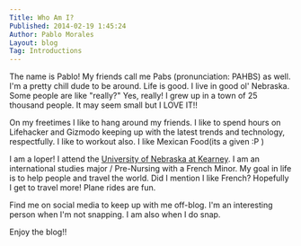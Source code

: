 ```yaml
---
Title: Who Am I?
Published: 2014-02-19 1:45:24
Author: Pablo Morales
Layout: blog
Tag: Introductions
---
```



The name is Pablo! My friends call me Pabs (pronunciation: PAHBS) as well. I'm a pretty chill dude to be around.  Life is good.  I live in good ol' Nebraska. Some people are like "really?" Yes, really! I grew up in a town of 25 thousand people. It may seem small but I LOVE IT!!

On my freetimes I like to hang around my friends. I like to spend hours on Lifehacker and Gizmodo keeping up with the latest trends and technology, respectfully. I like to workout also. I like Mexican Food(its a given :P )

I am a loper! I attend the <a href="http://www.unk.edu">University of Nebraska at Kearney</a>. I am an international studies major / Pre-Nursing with a French Minor. My goal in life is to help people and travel the world. Did I mention I like French? Hopefully I get to travel more! Plane rides are fun.

Find me on social media to keep up with me off-blog. I'm an interesting person when I'm not snapping. I am also when I do snap.

Enjoy the blog!!


